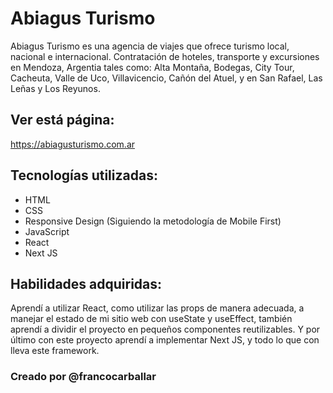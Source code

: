 # Abiagus Turismo

Abiagus Turismo es una agencia de viajes que ofrece turismo local, nacional e internacional. Contratación de hoteles, transporte y excursiones en Mendoza, Argentia tales como: Alta Montaña, Bodegas, City Tour, Cacheuta, Valle de Uco, Villavicencio, Cañón del Atuel, y en San Rafael, Las Leñas y Los Reyunos.

## Ver está página:

https://abiagusturismo.com.ar

## Tecnologías utilizadas:

- HTML
- CSS
- Responsive Design (Siguiendo la metodología de Mobile First)
- JavaScript
- React
- Next JS

## Habilidades adquiridas:

Aprendí a utilizar React, como utilizar las props de manera adecuada, a manejar el estado de mi sitio web con useState y useEffect, también aprendí a dividir el proyecto en pequeños componentes reutilizables. Y por último con este proyecto aprendí a implementar Next JS, y todo lo que con lleva este framework.

### Creado por @francocarballar

